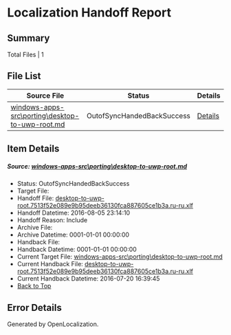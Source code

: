 # <a name='report-top'></a> Localization Handoff Report

## Summary
 Total Files | 1

## File List
 Source File | Status | Details 
 ----------- | ------ | ------- 
 [windows-apps-src\porting\desktop-to-uwp-root.md](https://github.com/Microsoft/windows-apps/blob/55f9517d64a31876ad2003d61b5a4381df96ad66/windows-apps-src/porting/desktop-to-uwp-root.md) | OutofSyncHandedBackSuccess | [Details](#efc2fd698a5768452db30dae71b8224a8af9dd9a4844)

## Item Details
##### <a name='efc2fd698a5768452db30dae71b8224a8af9dd9a4844'></a> Source: [windows-apps-src\porting\desktop-to-uwp-root.md](https://github.com/Microsoft/windows-apps/blob/55f9517d64a31876ad2003d61b5a4381df96ad66/windows-apps-src/porting/desktop-to-uwp-root.md)
* Status: OutofSyncHandedBackSuccess
* Target File: 
* Handoff File: [desktop-to-uwp-root.7513f52e089e9b95deeb36130fca887605ce1b3a.ru-ru.xlf](https://github.com/Microsoft/WDG.handoff/blob/389a1beda7cf069fc6275ed1840f6c9addcbb91d/ol-handoff/Microsoft/windows-apps.ru-ru/master/desktop-to-uwp-root.7513f52e089e9b95deeb36130fca887605ce1b3a.ru-ru.xlf)
* Handoff Datetime: 2016-08-05 23:14:10
* Handoff Reason: Include
* Archive File: 
* Archive Datetime: 0001-01-01 00:00:00
* Handback File: 
* Handback Datetime: 0001-01-01 00:00:00
* Current Target File: [windows-apps-src\porting\desktop-to-uwp-root.md](https://github.com/Microsoft/windows-apps.ru-ru/blob/34a9aa0ec25917104b15042b1c4a956abe9c8ca4/windows-apps-src/porting/desktop-to-uwp-root.md)
* Current Handback File: [desktop-to-uwp-root.7513f52e089e9b95deeb36130fca887605ce1b3a.ru-ru.xlf](https://github.com/Microsoft/WDG.handback/blob/34f8c55e7da1172ae438666ddec75c2a14fc2151/ol-handback/Microsoft/windows-apps.ru-ru/master/desktop-to-uwp-root.7513f52e089e9b95deeb36130fca887605ce1b3a.ru-ru.xlf)
* Current Handback Datetime: 2016-07-20 16:39:45
* [Back to Top](#report-top)


## Error Details

Generated by OpenLocalization.
